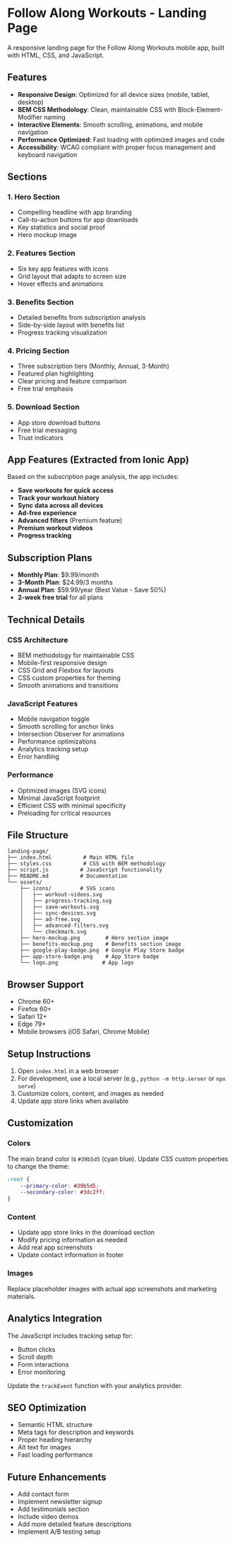 # Follow Along Workouts - Landing Page

A responsive landing page for the Follow Along Workouts mobile app, built with HTML, CSS, and JavaScript.

## Features

- **Responsive Design**: Optimized for all device sizes (mobile, tablet, desktop)
- **BEM CSS Methodology**: Clean, maintainable CSS with Block-Element-Modifier naming
- **Interactive Elements**: Smooth scrolling, animations, and mobile navigation
- **Performance Optimized**: Fast loading with optimized images and code
- **Accessibility**: WCAG compliant with proper focus management and keyboard navigation

## Sections

### 1. Hero Section

- Compelling headline with app branding
- Call-to-action buttons for app downloads
- Key statistics and social proof
- Hero mockup image

### 2. Features Section

- Six key app features with icons
- Grid layout that adapts to screen size
- Hover effects and animations

### 3. Benefits Section

- Detailed benefits from subscription analysis
- Side-by-side layout with benefits list
- Progress tracking visualization

### 4. Pricing Section

- Three subscription tiers (Monthly, Annual, 3-Month)
- Featured plan highlighting
- Clear pricing and feature comparison
- Free trial emphasis

### 5. Download Section

- App store download buttons
- Free trial messaging
- Trust indicators

## App Features (Extracted from Ionic App)

Based on the subscription page analysis, the app includes:

- **Save workouts for quick access**
- **Track your workout history**
- **Sync data across all devices**
- **Ad-free experience**
- **Advanced filters** (Premium feature)
- **Premium workout videos**
- **Progress tracking**

## Subscription Plans

- **Monthly Plan**: $9.99/month
- **3-Month Plan**: $24.99/3 months
- **Annual Plan**: $59.99/year (Best Value - Save 50%)
- **2-week free trial** for all plans

## Technical Details

### CSS Architecture

- BEM methodology for maintainable CSS
- Mobile-first responsive design
- CSS Grid and Flexbox for layouts
- CSS custom properties for theming
- Smooth animations and transitions

### JavaScript Features

- Mobile navigation toggle
- Smooth scrolling for anchor links
- Intersection Observer for animations
- Performance optimizations
- Analytics tracking setup
- Error handling

### Performance

- Optimized images (SVG icons)
- Minimal JavaScript footprint
- Efficient CSS with minimal specificity
- Preloading for critical resources

## File Structure

```
landing-page/
├── index.html          # Main HTML file
├── styles.css          # CSS with BEM methodology
├── script.js          # JavaScript functionality
├── README.md          # Documentation
└── assets/
    ├── icons/         # SVG icons
    │   ├── workout-videos.svg
    │   ├── progress-tracking.svg
    │   ├── save-workouts.svg
    │   ├── sync-devices.svg
    │   ├── ad-free.svg
    │   ├── advanced-filters.svg
    │   └── checkmark.svg
    ├── hero-mockup.png        # Hero section image
    ├── benefits-mockup.png    # Benefits section image
    ├── google-play-badge.png  # Google Play Store badge
    ├── app-store-badge.png    # App Store badge
    └── logo.png              # App logo
```

## Browser Support

- Chrome 60+
- Firefox 60+
- Safari 12+
- Edge 79+
- Mobile browsers (iOS Safari, Chrome Mobile)

## Setup Instructions

1. Open `index.html` in a web browser
2. For development, use a local server (e.g., `python -m http.server` or `npx serve`)
3. Customize colors, content, and images as needed
4. Update app store links when available

## Customization

### Colors

The main brand color is `#39b5d5` (cyan blue). Update CSS custom properties to change the theme:

```css
:root {
	--primary-color: #39b5d5;
	--secondary-color: #3dc2ff;
}
```

### Content

- Update app store links in the download section
- Modify pricing information as needed
- Add real app screenshots
- Update contact information in footer

### Images

Replace placeholder images with actual app screenshots and marketing materials.

## Analytics Integration

The JavaScript includes tracking setup for:

- Button clicks
- Scroll depth
- Form interactions
- Error monitoring

Update the `trackEvent` function with your analytics provider.

## SEO Optimization

- Semantic HTML structure
- Meta tags for description and keywords
- Proper heading hierarchy
- Alt text for images
- Fast loading performance

## Future Enhancements

- Add contact form
- Implement newsletter signup
- Add testimonials section
- Include video demos
- Add more detailed feature descriptions
- Implement A/B testing setup
